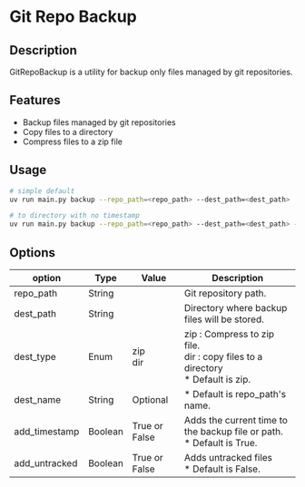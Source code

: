 # Git Repo Backup

## Description

GitRepoBackup is a utility for backup only files managed by git repositories.

## Features

- Backup files managed by git repositories
- Copy files to a directory
- Compress files to a zip file

## Usage

```bash
# simple default
uv run main.py backup --repo_path=<repo_path> --dest_path=<dest_path>

# to directory with no timestamp
uv run main.py backup --repo_path=<repo_path> --dest_path=<dest_path> --dest_type=dir --dest_name=backup_filename --add_timestamp=False
```

## Options

| option        | Type    | Value         | Description                                                                          |
|---------------|---------|---------------|--------------------------------------------------------------------------------------|
| repo_path     | String  |               | Git repository path.                                                                 |
| dest_path     | String  |               | Directory where backup files will be stored.                                         |
| dest_type     | Enum    | zip<br>dir    | zip : Compress to zip file.<br>dir : copy files to a directory<br> * Default is zip. |
| dest_name     | String  | Optional      | * Default is repo_path's name.                                                       |
| add_timestamp | Boolean | True or False | Adds the current time to the backup file or path.<br>* Default is True.              |
| add_untracked | Boolean | True or False | Adds untracked files<br>* Default is False.                                          |
